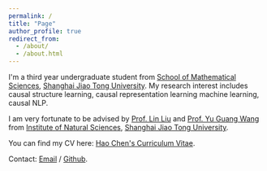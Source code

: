 ```yaml
---
permalink: /
title: "Page"
author_profile: true
redirect_from: 
  - /about/
  - /about.html
---
```


I'm a third year undergraduate student from [School of Mathematical Sciences](https://math.sjtu.edu.cn/), [Shanghai Jiao Tong University](https://www.sjtu.edu.cn/). My research interest includes causal structure learning, causal representation learning machine learning, causal NLP.

I am very fortunate to be advised by [Prof. Lin Liu](https://linliu-stats.github.io/) and [Prof. Yu Guang Wang](https://yuguangwang.github.io/) from [Institute of Natural Sciences](https://ins.sjtu.edu.cn/), [Shanghai Jiao Tong University](https://www.sjtu.edu.cn/). 

You can find my CV here: [Hao Chen's Curriculum Vitae](https://jbox.sjtu.edu.cn/l/f1hUJV).

Contact: [Email](mailto:chen_hao1@sjtu.edu.cn) / [Github](https://github.com/utulie).

